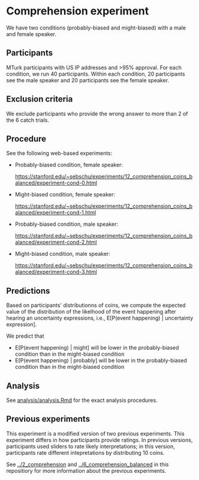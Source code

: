# Comprehension experiment

We have two conditions (probably-biased and might-biased) with a male and female speaker.

## Participants

MTurk participants with US IP addresses and >95% approval. For each condition, we run 40 participants. Within each condition, 20 participants see the male speaker and 20 participants see the female speaker.


## Exclusion criteria

We exclude participants who provide the wrong answer to more than 2 of the 6 catch trials.

## Procedure

See the following web-based experiments: 

- Probably-biased condition, female speaker:
   
   https://stanford.edu/~sebschu/experiments/12_comprehension_coins_balanced/experiment-cond-0.html
- Might-biased condition, female speaker:
   
   https://stanford.edu/~sebschu/experiments/12_comprehension_coins_balanced/experiment-cond-1.html
- Probably-biased condition, male speaker:
   
   https://stanford.edu/~sebschu/experiments/12_comprehension_coins_balanced/experiment-cond-2.html
- Might-biased condition, male speaker:
   
   https://stanford.edu/~sebschu/experiments/12_comprehension_coins_balanced/experiment-cond-3.html

## Predictions

Based on participants' distributionns of coins, we compute the expected value of the distribution of the likelhood of the event happening after hearing an uncertainty expressions, i.e., E[P(event happening) | uncertainty expression].

We predict that

* E[P(event happening) | might] will be lower in the probably-biased condition than in the might-biased condition
* E[P(event happening) | probably] will be lower in the probably-biased condition than in the might-biased condition


## Analysis

See [analysis/analysis.Rmd](analysis/analysis.Rmd) for the exact analysis procedures.

## Previous experiments

This experiment is a modified version of two previous experiments. This experiment differs in how participants provide ratings. In previous versions, participants used sliders to rate likely interpretations; in this version, participants rate different intepretations by distributing 10 coins.

See [../2_comprehension](2_comprehension) and [../6_comprehension_balanced](6_comprehension_balanced) in this repositiory for more information about the previous experiments.
